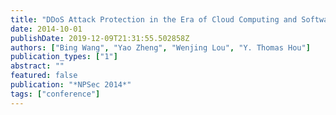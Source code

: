 ```yaml
---
title: "DDoS Attack Protection in the Era of Cloud Computing and Software-Defined Networking"
date: 2014-10-01
publishDate: 2019-12-09T21:31:55.502858Z
authors: ["Bing Wang", "Yao Zheng", "Wenjing Lou", "Y. Thomas Hou"]
publication_types: ["1"]
abstract: ""
featured: false
publication: "*NPSec 2014*"
tags: ["conference"]
---
```


